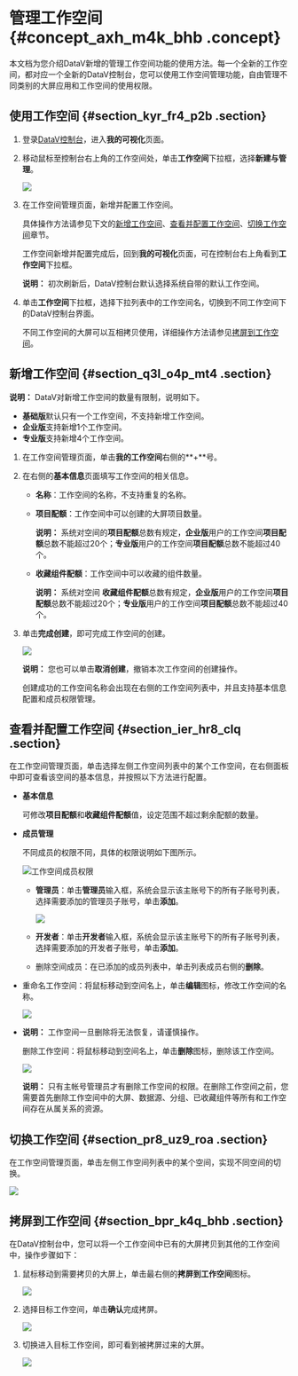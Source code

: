 # 管理工作空间 {#concept_axh_m4k_bhb .concept}

本文档为您介绍DataV新增的管理工作空间功能的使用方法。每一个全新的工作空间，都对应一个全新的DataV控制台，您可以使用工作空间管理功能，自由管理不同类别的大屏应用和工作空间的使用权限。

## 使用工作空间 {#section_kyr_fr4_p2b .section}

1.  登录[DataV控制台](https://datav.alibabacloud.com/)，进入**我的可视化**页面。
2.  移动鼠标至控制台右上角的工作空间处，单击**工作空间**下拉框，选择**新建与管理**。

    ![](http://static-aliyun-doc.oss-cn-hangzhou.aliyuncs.com/assets/img/136649/156214637140657_zh-CN.png)

3.  在工作空间管理页面，新增并配置工作空间。

    具体操作方法请参见下文的[新增工作空间](#section_q3l_o4p_mt4)、[查看并配置工作空间](#section_ier_hr8_clq)、[切换工作空间](#section_pr8_uz9_roa)章节。

    工作空间新增并配置完成后，回到**我的可视化**页面，可在控制台右上角看到**工作空间**下拉框。

    **说明：** 初次刷新后，DataV控制台默认选择系统自带的默认工作空间。

4.  单击**工作空间**下拉框，选择下拉列表中的工作空间名，切换到不同工作空间下的DataV控制台界面。

    不同工作空间的大屏可以互相拷贝使用，详细操作方法请参见[拷屏到工作空间](#)。


## 新增工作空间 {#section_q3l_o4p_mt4 .section}

**说明：** DataV对新增工作空间的数量有限制，说明如下。

-   **基础版**默认只有一个工作空间，不支持新增工作空间。
-   **企业版**支持新增1个工作空间。
-   **专业版**支持新增4个工作空间。

1.  在工作空间管理页面，单击**我的工作空间**右侧的**+**号。
2.  在右侧的**基本信息**页面填写工作空间的相关信息。
    -   **名称**：工作空间的名称，不支持重复的名称。
    -   **项目配额**：工作空间中可以创建的大屏项目数量。

        **说明：** 系统对空间的**项目配额**总数有规定，**企业版**用户的工作空间**项目配额**总数不能超过20个；**专业版**用户的工作空间**项目配额**总数不能超过40个。

    -   **收藏组件配额**：工作空间中可以收藏的组件数量。

        **说明：** 系统对空间 **收藏组件配额**总数有规定，**企业版**用户的工作空间**项目配额**总数不能超过20个；**专业版**用户的工作空间**项目配额**总数不能超过40个。

3.  单击**完成创建**，即可完成工作空间的创建。

    ![](http://static-aliyun-doc.oss-cn-hangzhou.aliyuncs.com/assets/img/136649/156214637240669_zh-CN.png)

    **说明：** 您也可以单击**取消创建**，撤销本次工作空间的创建操作。

    创建成功的工作空间名称会出现在右侧的工作空间列表中，并且支持基本信息配置和成员权限管理。


## 查看并配置工作空间 {#section_ier_hr8_clq .section}

在工作空间管理页面，单击选择左侧工作空间列表中的某个工作空间，在右侧面板中即可查看该空间的基本信息，并按照以下方法进行配置。

-   **基本信息** 

    可修改**项目配额**和**收藏组件配额**值，设定范围不超过剩余配额的数量。

-   **成员管理** 

    不同成员的权限不同，具体的权限说明如下图所示。

    ![工作空间成员权限](http://static-aliyun-doc.oss-cn-hangzhou.aliyuncs.com/assets/img/136649/156214637240947_zh-CN.png)

    -   **管理员**：单击**管理员**输入框，系统会显示该主账号下的所有子账号列表，选择需要添加的管理员子账号，单击**添加**。

        ![](http://static-aliyun-doc.oss-cn-hangzhou.aliyuncs.com/assets/img/136649/156214637240670_zh-CN.png)

    -   **开发者**：单击**开发者**输入框，系统会显示该主账号下的所有子账号列表，选择需要添加的开发者子账号，单击**添加**。
    -   删除空间成员：在已添加的成员列表中，单击列表成员右侧的**删除**。
-   重命名工作空间：将鼠标移动到空间名上，单击**编辑**图标，修改工作空间的名称。

    ![](http://static-aliyun-doc.oss-cn-hangzhou.aliyuncs.com/assets/img/136649/156214637240671_zh-CN.png)

-   **说明：** 工作空间一旦删除将无法恢复，请谨慎操作。

     删除工作空间：将鼠标移动到空间名上，单击**删除**图标，删除该工作空间。

    ![](http://static-aliyun-doc.oss-cn-hangzhou.aliyuncs.com/assets/img/136649/156214637240672_zh-CN.png)

    **说明：** 只有主帐号管理员才有删除工作空间的权限。在删除工作空间之前，您需要首先删除工作空间中的大屏、数据源、分组、已收藏组件等所有和工作空间存在从属关系的资源。


## 切换工作空间 {#section_pr8_uz9_roa .section}

在工作空间管理页面，单击左侧工作空间列表中的某个空间，实现不同空间的切换。

![](http://static-aliyun-doc.oss-cn-hangzhou.aliyuncs.com/assets/img/136649/156214637340690_zh-CN.png)

## 拷屏到工作空间 {#section_bpr_k4q_bhb .section}

在DataV控制台中，您可以将一个工作空间中已有的大屏拷贝到其他的工作空间中，操作步骤如下：

1.  鼠标移动到需要拷贝的大屏上，单击最右侧的**拷屏到工作空间**图标。

    ![](http://static-aliyun-doc.oss-cn-hangzhou.aliyuncs.com/assets/img/136649/156214637340694_zh-CN.png)

2.  选择目标工作空间，单击**确认**完成拷屏。

    ![](http://static-aliyun-doc.oss-cn-hangzhou.aliyuncs.com/assets/img/136649/156214637340699_zh-CN.png)

3.  切换进入目标工作空间，即可看到被拷屏过来的大屏。

    ![](http://static-aliyun-doc.oss-cn-hangzhou.aliyuncs.com/assets/img/136649/156214637340700_zh-CN.png)


